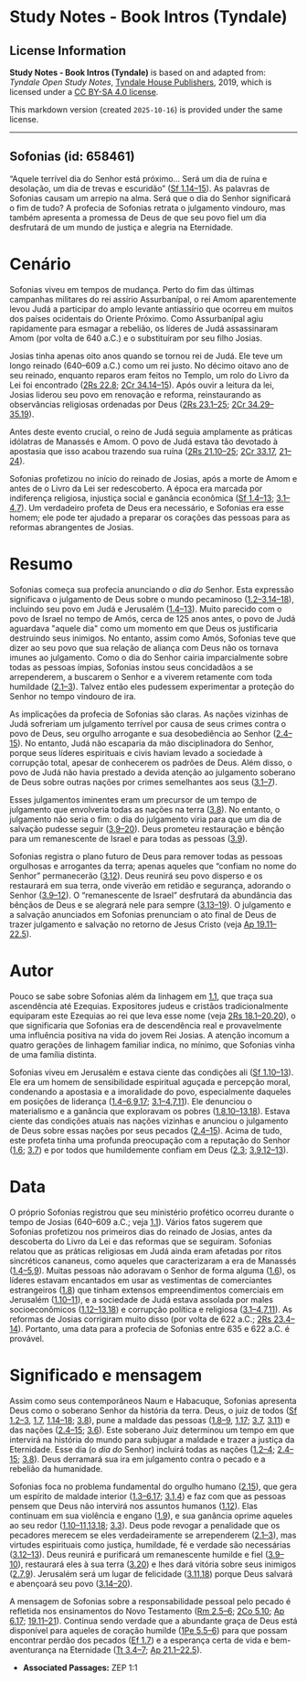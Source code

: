 # Study Notes - Book Intros (Tyndale)

## License Information

**Study Notes - Book Intros (Tyndale)** is based on and adapted from: _Tyndale Open Study Notes_, [Tyndale House Publishers](https://tyndaleopenresources.com/), 2019, which is licensed under a [CC BY-SA 4.0 license](https://creativecommons.org/licenses/by-sa/4.0/legalcode.en).

This markdown version (created `2025-10-16`) is provided under the same license.



--------------------------------

## Sofonias (id: 658461)

“Aquele terrível dia do Senhor está próximo... Será um dia de ruína e desolação, um dia de trevas e escuridão” ([Sf 1\.14–15](https://ref.ly/Zeph1:14-Zeph1:15)). As palavras de Sofonias causam um arrepio na alma. Será que o dia do Senhor significará o fim de tudo? A profecia de Sofonias retrata o julgamento vindouro, mas também apresenta a promessa de Deus de que seu povo fiel um dia desfrutará de um mundo de justiça e alegria na Eternidade.

Cenário
=======

Sofonias viveu em tempos de mudança. Perto do fim das últimas campanhas militares do rei assírio Assurbanípal, o rei Amom aparentemente levou Judá a participar do amplo levante antiassírio que ocorreu em muitos dos países ocidentais do Oriente Próximo. Como Assurbanípal agiu rapidamente para esmagar a rebelião, os líderes de Judá assassinaram Amom (por volta de 640 a.C.) e o substituíram por seu filho Josias.

Josias tinha apenas oito anos quando se tornou rei de Judá. Ele teve um longo reinado (640–609 a.C.) como um rei justo. No décimo oitavo ano de seu reinado, enquanto reparos eram feitos no Templo, um rolo do Livro da Lei foi encontrado ([2Rs 22\.8](https://ref.ly/2Kgs22:8); [2Cr 34\.14–15](https://ref.ly/2Chr34:14-2Chr34:15)). Após ouvir a leitura da lei, Josias liderou seu povo em renovação e reforma, reinstaurando as observâncias religiosas ordenadas por Deus ([2Rs 23\.1–25](https://ref.ly/2Kgs23:1-2Kgs23:25); [2Cr 34\.29–35\.19](https://ref.ly/2Chr34:29-2Chr35:19)).

Antes deste evento crucial, o reino de Judá seguia amplamente as práticas idólatras de Manassés e Amom. O povo de Judá estava tão devotado à apostasia que isso acabou trazendo sua ruína ([2Rs 21\.10–25](https://ref.ly/2Kgs21:10-2Kgs21:25); [2Cr 33\.17](https://ref.ly/2Chr33:17), [21–24](https://ref.ly/2Chr33:21-2Chr33:24)).

Sofonias profetizou no início do reinado de Josias, após a morte de Amom e antes de o Livro da Lei ser redescoberto. A época era marcada por indiferença religiosa, injustiça social e ganância econômica ([Sf 1\.4–13](https://ref.ly/Zeph1:4-Zeph1:13); [3\.1–4](https://ref.ly/Zeph3:1-Zeph3:4),[7](https://ref.ly/Zeph3:7)). Um verdadeiro profeta de Deus era necessário, e Sofonias era esse homem; ele pode ter ajudado a preparar os corações das pessoas para as reformas abrangentes de Josias.

Resumo
======

Sofonias começa sua profecia anunciando *o dia do* Senhor. Esta expressão significava o julgamento de Deus sobre o mundo pecaminoso ([1\.2–3](https://ref.ly/Zeph1:2-Zeph1:3),[14–18](https://ref.ly/Zeph1:14-Zeph1:18)), incluindo seu povo em Judá e Jerusalém ([1\.4–13](https://ref.ly/Zeph1:4-Zeph1:13)). Muito parecido com o povo de Israel no tempo de Amós, cerca de 125 anos antes, o povo de Judá aguardava "aquele dia" como um momento em que Deus os justificaria destruindo seus inimigos. No entanto, assim como Amós, Sofonias teve que dizer ao seu povo que sua relação de aliança com Deus não os tornava imunes ao julgamento. Como o dia do Senhor cairia imparcialmente sobre todas as pessoas ímpias, Sofonias instou seus concidadãos a se arrependerem, a buscarem o Senhor e a viverem retamente com toda humildade ([2\.1–3](https://ref.ly/Zeph2:1-Zeph2:3)). Talvez então eles pudessem experimentar a proteção do Senhor no tempo vindouro de ira.

As implicações da profecia de Sofonias são claras. As nações vizinhas de Judá sofreriam um julgamento terrível por causa de seus crimes contra o povo de Deus, seu orgulho arrogante e sua desobediência ao Senhor ([2\.4–15](https://ref.ly/Zeph2:4-Zeph2:15)). No entanto, Judá não escaparia da mão disciplinadora do Senhor, porque seus líderes espirituais e civis haviam levado a sociedade à corrupção total, apesar de conhecerem os padrões de Deus. Além disso, o povo de Judá não havia prestado a devida atenção ao julgamento soberano de Deus sobre outras nações por crimes semelhantes aos seus ([3\.1–7](https://ref.ly/Zeph3:1-Zeph3:7)).

Esses julgamentos iminentes eram um precursor de um tempo de julgamento que envolveria todas as nações na terra ([3\.8](https://ref.ly/Zeph3:8)). No entanto, o julgamento não seria o fim: o dia do julgamento viria para que um dia de salvação pudesse seguir ([3\.9–20](https://ref.ly/Zeph3:9-Zeph3:20)). Deus prometeu restauração e bênção para um remanescente de Israel e para todas as pessoas ([3\.9](https://ref.ly/Zeph3:9)).

Sofonias registra o plano futuro de Deus para remover todas as pessoas orgulhosas e arrogantes da terra; apenas aqueles que “confiam no nome do Senhor” permanecerão ([3\.12](https://ref.ly/Zeph3:12)). Deus reunirá seu povo disperso e os restaurará em sua terra, onde viverão em retidão e segurança, adorando o Senhor ([3\.9–12](https://ref.ly/Zeph3:9-Zeph3:12)). O “remanescente de Israel” desfrutará da abundância das bênçãos de Deus e se alegrará nele para sempre ([3\.13–19](https://ref.ly/Zeph3:13-Zeph3:19)). O julgamento e a salvação anunciados em Sofonias prenunciam o ato final de Deus de trazer julgamento e salvação no retorno de Jesus Cristo (veja [Ap 19\.11–22\.5](https://ref.ly/Rev19:11-Rev22:5)).

Autor
=====

Pouco se sabe sobre Sofonias além da linhagem em [1\.1](https://ref.ly/Zeph1:1), que traça sua ascendência até Ezequias. Expositores judeus e cristãos tradicionalmente equiparam este Ezequias ao rei que leva esse nome (veja [2Rs 18\.1–20\.20](https://ref.ly/2Kgs18:1-2Kgs20:20)), o que significaria que Sofonias era de descendência real e provavelmente uma influência positiva na vida do jovem Rei Josias. A atenção incomum a quatro gerações de linhagem familiar indica, no mínimo, que Sofonias vinha de uma família distinta.

Sofonias viveu em Jerusalém e estava ciente das condições ali ([Sf 1\.10–13](https://ref.ly/Zeph1:10-Zeph1:13)). Ele era um homem de sensibilidade espiritual aguçada e percepção moral, condenando a apostasia e a imoralidade do povo, especialmente daqueles em posições de liderança ([1\.4–6](https://ref.ly/Zeph1:4-Zeph1:6),[9](https://ref.ly/Zeph1:9),[17](https://ref.ly/Zeph1:17); [3\.1–4](https://ref.ly/Zeph3:1-Zeph3:4),[7](https://ref.ly/Zeph3:7),[11](https://ref.ly/Zeph3:11)). Ele denunciou o materialismo e a ganância que exploravam os pobres ([1\.8](https://ref.ly/Zeph1:8),[10–13](https://ref.ly/Zeph1:10-Zeph1:13),[18](https://ref.ly/Zeph1:18)). Estava ciente das condições atuais nas nações vizinhas e anunciou o julgamento de Deus sobre essas nações por seus pecados ([2\.4–15](https://ref.ly/Zeph2:4-Zeph2:15)). Acima de tudo, este profeta tinha uma profunda preocupação com a reputação do Senhor ([1\.6](https://ref.ly/Zeph1:6); [3\.7](https://ref.ly/Zeph3:7)) e por todos que humildemente confiam em Deus ([2\.3](https://ref.ly/Zeph2:3); [3\.9](https://ref.ly/Zeph3:9),[12–13](https://ref.ly/Zeph3:12-Zeph3:13)).

Data
====

O próprio Sofonias registrou que seu ministério profético ocorreu durante o tempo de Josias (640–609 a.C.; veja [1\.1](https://ref.ly/Zeph1:1)). Vários fatos sugerem que Sofonias profetizou nos primeiros dias do reinado de Josias, antes da descoberta do Livro da Lei e das reformas que se seguiram. Sofonias relatou que as práticas religiosas em Judá ainda eram afetadas por ritos sincréticos cananeus, como aqueles que caracterizaram a era de Manassés ([1\.4–5](https://ref.ly/Zeph1:4-Zeph1:5),[9](https://ref.ly/Zeph1:9)). Muitas pessoas não adoravam o Senhor de forma alguma ([1\.6](https://ref.ly/Zeph1:6)), os líderes estavam encantados em usar as vestimentas de comerciantes estrangeiros ([1\.8](https://ref.ly/Zeph1:8)) que tinham extensos empreendimentos comerciais em Jerusalém ([1\.10–11](https://ref.ly/Zeph1:10-Zeph1:11)), e a sociedade de Judá estava assolada por males socioeconômicos ([1\.12–13](https://ref.ly/Zeph1:12-Zeph1:13),[18](https://ref.ly/Zeph1:18)) e corrupção política e religiosa ([3\.1–4](https://ref.ly/Zeph3:1-Zeph3:4),[7](https://ref.ly/Zeph3:7),[11](https://ref.ly/Zeph3:11)). As reformas de Josias corrigiram muito disso (por volta de 622 a.C.; [2Rs 23\.4–14](https://ref.ly/2Kgs23:4-2Kgs23:14)). Portanto, uma data para a profecia de Sofonias entre 635 e 622 a.C. é provável.

Significado e mensagem
======================

Assim como seus contemporâneos Naum e Habacuque, Sofonias apresenta Deus como o soberano Senhor da história da terra. Deus, o juiz de todos ([Sf 1\.2–3](https://ref.ly/Zeph1:2-Zeph1:3), [1\.7](https://ref.ly/Zeph1:7), [1\.14–18](https://ref.ly/Zeph1:14-Zeph1:18); [3\.8](https://ref.ly/Zeph3:8)), pune a maldade das pessoas ([1\.8–9](https://ref.ly/Zeph1:8-Zeph1:9), [1\.17](https://ref.ly/Zeph1:17); [3\.7](https://ref.ly/Zeph3:7), [3\.11](https://ref.ly/Zeph3:11)) e das nações ([2\.4–15](https://ref.ly/Zeph2:4-Zeph2:15); [3\.6](https://ref.ly/Zeph3:6)). Este soberano Juiz determinou um tempo em que intervirá na história do mundo para subjugar a maldade e trazer a justiça da Eternidade. Esse dia (o *dia do* Senhor) incluirá todas as nações ([1\.2–4](https://ref.ly/Zeph1:2-Zeph1:4); [2\.4–15](https://ref.ly/Zeph2:4-Zeph2:15); [3\.8](https://ref.ly/Zeph3:8)). Deus derramará sua ira em julgamento contra o pecado e a rebelião da humanidade.

Sofonias foca no problema fundamental do orgulho humano ([2\.15](https://ref.ly/Zeph2:15)), que gera um espírito de maldade interior ([1\.3–6](https://ref.ly/Zeph1:3-Zeph1:6),[17](https://ref.ly/Zeph1:17); [3\.1](https://ref.ly/Zeph3:1),[4](https://ref.ly/Zeph3:4)) e faz com que as pessoas pensem que Deus não intervirá nos assuntos humanos ([1\.12](https://ref.ly/Zeph1:12)). Elas continuam em sua violência e engano ([1\.9](https://ref.ly/Zeph1:9)), e sua ganância oprime aqueles ao seu redor ([1\.10–11](https://ref.ly/Zeph1:10-Zeph1:11),[13](https://ref.ly/Zeph1:13),[18](https://ref.ly/Zeph1:18); [3\.3](https://ref.ly/Zeph3:3)). Deus pode revogar a penalidade que os pecadores merecem se eles verdadeiramente se arrependerem ([2\.1–3](https://ref.ly/Zeph2:1-Zeph2:3)), mas virtudes espirituais como justiça, humildade, fé e verdade são necessárias ([3\.12–13](https://ref.ly/Zeph3:12-Zeph3:13)). Deus reunirá e purificará um remanescente humilde e fiel ([3\.9–10](https://ref.ly/Zeph3:9-Zeph3:10)), restaurará eles à sua terra ([3\.20](https://ref.ly/Zeph3:20)) e lhes dará vitória sobre seus inimigos ([2\.7](https://ref.ly/Zeph2:7),[9](https://ref.ly/Zeph2:9)). Jerusalém será um lugar de felicidade ([3\.11](https://ref.ly/Zeph3:11),[18](https://ref.ly/Zeph3:18)) porque Deus salvará e abençoará seu povo ([3\.14–20](https://ref.ly/Zeph3:14-Zeph3:20)).

A mensagem de Sofonias sobre a responsabilidade pessoal pelo pecado é refletida nos ensinamentos do Novo Testamento ([Rm 2\.5–6](https://ref.ly/Rom2:5-Rom2:6); [2Co 5\.10](https://ref.ly/2Cor5:10); [Ap 6\.17](https://ref.ly/Rev6:17); [19\.11–21](https://ref.ly/Rev19:11-Rev19:21)). Continua sendo verdade que a abundante graça de Deus está disponível para aqueles de coração humilde ([1Pe 5\.5–6](https://ref.ly/1Pet5:5-1Pet5:6)) para que possam encontrar perdão dos pecados ([Ef 1\.7](https://ref.ly/Eph1:7)) e a esperança certa de vida e bem\-aventurança na Eternidade ([Tt 3\.4–7](https://ref.ly/Titus3:4-Titus3:7); [Ap 21\.1–22\.5](https://ref.ly/Rev21:1-Rev22:5)).

* **Associated Passages:** ZEP 1:1

